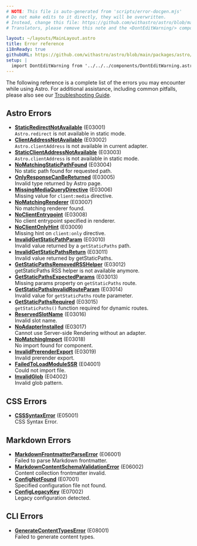 ```yaml
---
# NOTE: This file is auto-generated from 'scripts/error-docgen.mjs'
# Do not make edits to it directly, they will be overwritten.
# Instead, change this file: https://github.com/withastro/astro/blob/main/packages/astro/src/core/errors/errors-data.ts
# Translators, please remove this note and the <DontEditWarning/> component.

layout: ~/layouts/MainLayout.astro
title: Error reference
i18nReady: true
githubURL: https://github.com/withastro/astro/blob/main/packages/astro/src/core/errors/errors-data.ts
setup: |
  import DontEditWarning from '../../../components/DontEditWarning.astro';
---
```


<DontEditWarning />

The following reference is a complete list of the errors you may encounter while using Astro. For additional assistance, including common pitfalls, please also see our [Troubleshooting Guide](/en/guides/troubleshooting/).

## Astro Errors

- [**StaticRedirectNotAvailable**](/en/reference/errors/static-redirect-not-available/) (E03001)<br/>`Astro.redirect` is not available in static mode.
- [**ClientAddressNotAvailable**](/en/reference/errors/client-address-not-available/) (E03002)<br/>`Astro.clientAddress` is not available in current adapter.
- [**StaticClientAddressNotAvailable**](/en/reference/errors/static-client-address-not-available/) (E03003)<br/>`Astro.clientAddress` is not available in static mode.
- [**NoMatchingStaticPathFound**](/en/reference/errors/no-matching-static-path-found/) (E03004)<br/>No static path found for requested path.
- [**OnlyResponseCanBeReturned**](/en/reference/errors/only-response-can-be-returned/) (E03005)<br/>Invalid type returned by Astro page.
- [**MissingMediaQueryDirective**](/en/reference/errors/missing-media-query-directive/) (E03006)<br/>Missing value for `client:media` directive.
- [**NoMatchingRenderer**](/en/reference/errors/no-matching-renderer/) (E03007)<br/>No matching renderer found.
- [**NoClientEntrypoint**](/en/reference/errors/no-client-entrypoint/) (E03008)<br/>No client entrypoint specified in renderer.
- [**NoClientOnlyHint**](/en/reference/errors/no-client-only-hint/) (E03009)<br/>Missing hint on `client:only` directive.
- [**InvalidGetStaticPathParam**](/en/reference/errors/invalid-get-static-path-param/) (E03010)<br/>Invalid value returned by a `getStaticPaths` path.
- [**InvalidGetStaticPathsReturn**](/en/reference/errors/invalid-get-static-paths-return/) (E03011)<br/>Invalid value returned by getStaticPaths.
- [**GetStaticPathsRemovedRSSHelper**](/en/reference/errors/get-static-paths-removed-rsshelper/) (E03012)<br/>getStaticPaths RSS helper is not available anymore.
- [**GetStaticPathsExpectedParams**](/en/reference/errors/get-static-paths-expected-params/) (E03013)<br/>Missing params property on `getStaticPaths` route.
- [**GetStaticPathsInvalidRouteParam**](/en/reference/errors/get-static-paths-invalid-route-param/) (E03014)<br/>Invalid value for `getStaticPaths` route parameter.
- [**GetStaticPathsRequired**](/en/reference/errors/get-static-paths-required/) (E03015)<br/>`getStaticPaths()` function required for dynamic routes.
- [**ReservedSlotName**](/en/reference/errors/reserved-slot-name/) (E03016)<br/>Invalid slot name.
- [**NoAdapterInstalled**](/en/reference/errors/no-adapter-installed/) (E03017)<br/>Cannot use Server-side Rendering without an adapter.
- [**NoMatchingImport**](/en/reference/errors/no-matching-import/) (E03018)<br/>No import found for component.
- [**InvalidPrerenderExport**](/en/reference/errors/invalid-prerender-export/) (E03019)<br/>Invalid prerender export.
- [**FailedToLoadModuleSSR**](/en/reference/errors/failed-to-load-module-ssr/) (E04001)<br/>Could not import file.
- [**InvalidGlob**](/en/reference/errors/invalid-glob/) (E04002)<br/>Invalid glob pattern.
## CSS Errors

- [**CSSSyntaxError**](/en/reference/errors/csssyntax-error/) (E05001)<br/>CSS Syntax Error.
## Markdown Errors

- [**MarkdownFrontmatterParseError**](/en/reference/errors/markdown-frontmatter-parse-error/) (E06001)<br/>Failed to parse Markdown frontmatter.
- [**MarkdownContentSchemaValidationError**](/en/reference/errors/markdown-content-schema-validation-error/) (E06002)<br/>Content collection frontmatter invalid.
- [**ConfigNotFound**](/en/reference/errors/config-not-found/) (E07001)<br/>Specified configuration file not found.
- [**ConfigLegacyKey**](/en/reference/errors/config-legacy-key/) (E07002)<br/>Legacy configuration detected.
## CLI Errors

- [**GenerateContentTypesError**](/en/reference/errors/generate-content-types-error/) (E08001)<br/>Failed to generate content types.
